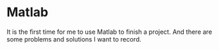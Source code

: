 # Matlab
It is the first time for me to use Matlab to finish a project.
And there are some problems and solutions I want to record. 
